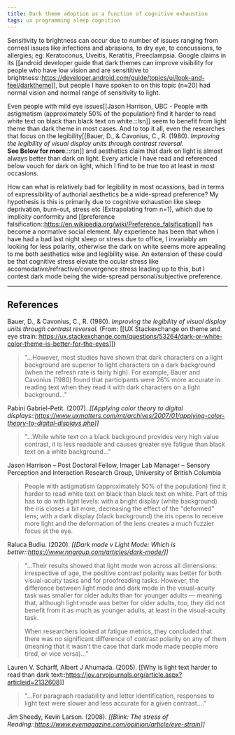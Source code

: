 ```yaml
---
title: Dark theme adoption as a function of cognitive exhaustion
tags: ux programming sleep cognition
---
```


Sensitivity to brightness can occur due to number of issues ranging from corneal issues like infections and abrasions, to dry eye, to concussions, to allergies; eg: Keratoconus, Uveitis, Keratitis, Preeclampsia. Google claims in its [[android developer guide that dark themes can improve visibility for people who have low vision and are sensititive to brightness::<https://developer.android.com/guide/topics/ui/look-and-feel/darktheme>]], but people I have spoken to on this topic (n≈20) had normal vision and normal range of sensitivity to light.

Even people with mild eye issues[[Jason Harrison, UBC - People with astigmatism (approximately 50% of the population) find it harder to read white text on black than black text on white.::lsn]] seem to benefit from light theme than dark theme in most cases. And to top it all, even the researches that focus on the legibility[[Bauer, D., & Cavonius, C., R. (1980). *Improving the legibility of visual display units through contrast reversal.* <br>**See Below for more**.::rsn]] and aesthetics claim that dark on light is almost always better than dark on light. Every article I have read and referenced below vouch for dark on light, which I find to be true too at least in most occasions.

How can what is relatively bad for legibility in most ocassions, bad in terms of expressibility of authorial aesthetics be a wide-spread preference? My hypothesis is this is primarily due to cognitive exhaustion like sleep deprivation, burn-out, stress etc (Extrapolating from n=1), which due to implicity conformity and [[preference falsification::<https://en.wikipedia.org/wiki/Preference_falsification>]] has become a normative social element. My experience has been that when I have had a bad last night sleep or stress due to office, I invariably am looking for less polarity, otherwise the dark on white seems more appealing to me both aesthetics wise and legibility wise. An extension of these could be that cognitive stress elevate the ocular stress like accomodative/refractive/convergence stress leading up to this, but I contest dark mode being the wide-spread personal/subjective preference.

---

## References

Bauer, D., & Cavonius, C., R. (1980). _Improving the legibility of visual display units through contrast reversal._
(From: [[UX Stackexchange on theme and eye strain::<https://ux.stackexchange.com/questions/53264/dark-or-white-color-theme-is-better-for-the-eyes>]])

> "...However, most studies have shown that dark characters on a light background are superior to light characters on a dark background (when the refresh rate is fairly high). For example, Bauer and Cavonius (1980) found that participants were 26% more accurate in reading text when they read it with dark characters on a light background..."

Pabini Gabriel-Petit. (2007). _[[Applying color theory to digital displays::<https://www.uxmatters.com/mt/archives/2007/01/applying-color-theory-to-digital-displays.php>]]_

> "...While white text on a black background provides very high value contrast, it is less readable and causes greater eye fatigue than black text on a white background..."

Jason Harrison – Post Doctoral Fellow, Imager Lab Manager – Sensory Perception and Interaction Research Group, University of British Columbia

> People with astigmatism (approximately 50% of the population) find it harder to read white text on black than black text on white. Part of this has to do with light levels: with a bright display (white background) the iris closes a bit more, decreasing the effect of the "deformed" lens; with a dark display (black background) the iris opens to receive more light and the deformation of the lens creates a much fuzzier focus at the eye.

Raluca Budiu. (2020). _[[Dark mode v Light Mode: Which is better::<https://www.nngroup.com/articles/dark-mode/>]]_

> "...Their results showed that light mode won across all dimensions: irrespective of age, the positive contrast polarity was better for both visual-acuity tasks and for proofreading tasks. However, the difference between light mode and dark mode in the visual-acuity task was smaller for older adults than for younger adults — meaning that, although light mode was better for older adults, too, they did not benefit from it as much as younger adults, at least in the visual-acuity task.
>
> When researchers looked at fatigue metrics, they concluded that there was no significant difference of contrast polarity on any of them (meaning that it wasn’t the case that dark mode made people more tired, or vice versa)..."

Lauren V. Scharff, Albert J Ahumada. (2005). [[Why is light text harder to read than dark text::<https://jov.arvojournals.org/article.aspx?articleid=2132608>]]

> "...For paragraph readability and letter identification, responses to light text were slower and less accurate for a given contrast...."

Jim Sheedy, Kevin Larson. (2008). _[[Blink: The stress of Reading::<https://www.eyemagazine.com/opinion/article/eye-strain>]]_
